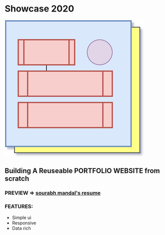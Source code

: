 # Showcase 2020
![Portfolio fraqmework](./docs/logo/logo.svg)
## Building A Reuseable PORTFOLIO WEBSITE from scratch
### PREVIEW => [sourabh mandal's resume](https://sourabhmandalresume.netlify.app/)

### FEATURES:
* Simple ui
* Responsive
* Data rich
